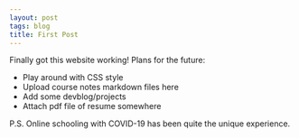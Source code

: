 ```yaml
---
layout: post
tags: blog
title: First Post
---
```


Finally got this website working! Plans for the future:
- Play around with CSS style
- Upload course notes markdown files here
- Add some devblog/projects
- Attach pdf file of resume somewhere

P.S. Online schooling with COVID-19 has been quite the unique experience. 
